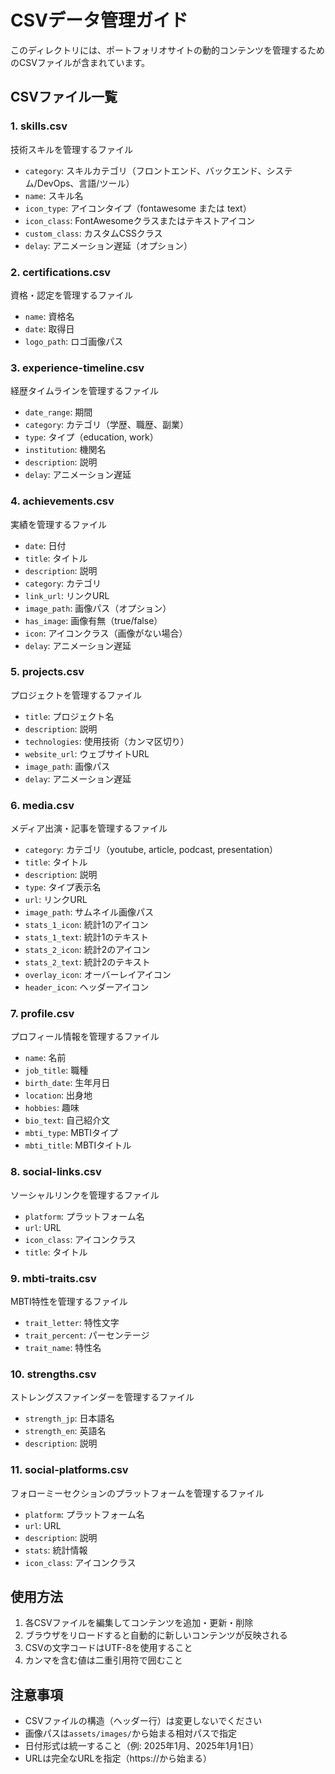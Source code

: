 # CSVデータ管理ガイド

このディレクトリには、ポートフォリオサイトの動的コンテンツを管理するためのCSVファイルが含まれています。

## CSVファイル一覧

### 1. **skills.csv**
技術スキルを管理するファイル
- `category`: スキルカテゴリ（フロントエンド、バックエンド、システム/DevOps、言語/ツール）
- `name`: スキル名
- `icon_type`: アイコンタイプ（fontawesome または text）
- `icon_class`: FontAwesomeクラスまたはテキストアイコン
- `custom_class`: カスタムCSSクラス
- `delay`: アニメーション遅延（オプション）

### 2. **certifications.csv**
資格・認定を管理するファイル
- `name`: 資格名
- `date`: 取得日
- `logo_path`: ロゴ画像パス

### 3. **experience-timeline.csv**
経歴タイムラインを管理するファイル
- `date_range`: 期間
- `category`: カテゴリ（学歴、職歴、副業）
- `type`: タイプ（education, work）
- `institution`: 機関名
- `description`: 説明
- `delay`: アニメーション遅延

### 4. **achievements.csv**
実績を管理するファイル
- `date`: 日付
- `title`: タイトル
- `description`: 説明
- `category`: カテゴリ
- `link_url`: リンクURL
- `image_path`: 画像パス（オプション）
- `has_image`: 画像有無（true/false）
- `icon`: アイコンクラス（画像がない場合）
- `delay`: アニメーション遅延

### 5. **projects.csv**
プロジェクトを管理するファイル
- `title`: プロジェクト名
- `description`: 説明
- `technologies`: 使用技術（カンマ区切り）
- `website_url`: ウェブサイトURL
- `image_path`: 画像パス
- `delay`: アニメーション遅延

### 6. **media.csv**
メディア出演・記事を管理するファイル
- `category`: カテゴリ（youtube, article, podcast, presentation）
- `title`: タイトル
- `description`: 説明
- `type`: タイプ表示名
- `url`: リンクURL
- `image_path`: サムネイル画像パス
- `stats_1_icon`: 統計1のアイコン
- `stats_1_text`: 統計1のテキスト
- `stats_2_icon`: 統計2のアイコン
- `stats_2_text`: 統計2のテキスト
- `overlay_icon`: オーバーレイアイコン
- `header_icon`: ヘッダーアイコン

### 7. **profile.csv**
プロフィール情報を管理するファイル
- `name`: 名前
- `job_title`: 職種
- `birth_date`: 生年月日
- `location`: 出身地
- `hobbies`: 趣味
- `bio_text`: 自己紹介文
- `mbti_type`: MBTIタイプ
- `mbti_title`: MBTIタイトル

### 8. **social-links.csv**
ソーシャルリンクを管理するファイル
- `platform`: プラットフォーム名
- `url`: URL
- `icon_class`: アイコンクラス
- `title`: タイトル

### 9. **mbti-traits.csv**
MBTI特性を管理するファイル
- `trait_letter`: 特性文字
- `trait_percent`: パーセンテージ
- `trait_name`: 特性名

### 10. **strengths.csv**
ストレングスファインダーを管理するファイル
- `strength_jp`: 日本語名
- `strength_en`: 英語名
- `description`: 説明

### 11. **social-platforms.csv**
フォローミーセクションのプラットフォームを管理するファイル
- `platform`: プラットフォーム名
- `url`: URL
- `description`: 説明
- `stats`: 統計情報
- `icon_class`: アイコンクラス

## 使用方法

1. 各CSVファイルを編集してコンテンツを追加・更新・削除
2. ブラウザをリロードすると自動的に新しいコンテンツが反映される
3. CSVの文字コードはUTF-8を使用すること
4. カンマを含む値は二重引用符で囲むこと

## 注意事項

- CSVファイルの構造（ヘッダー行）は変更しないでください
- 画像パスは`assets/images/`から始まる相対パスで指定
- 日付形式は統一すること（例: 2025年1月、2025年1月1日）
- URLは完全なURLを指定（https://から始まる）